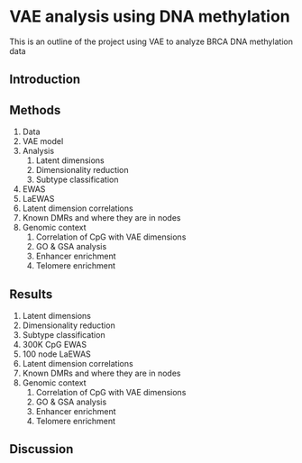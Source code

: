 # VAE analysis using DNA methylation
This is an outline of the project using VAE to analyze BRCA DNA methylation data

## Introduction

## Methods
1. Data
1. VAE model
1. Analysis
    1. Latent dimensions
    1. Dimensionality reduction
    1. Subtype classification
1. EWAS
1. LaEWAS
1. Latent dimension correlations
1. Known DMRs and where they are in nodes
1. Genomic context
    1. Correlation of CpG with VAE dimensions
    1. GO & GSA analysis
    1. Enhancer enrichment
    1. Telomere enrichment

## Results

1. Latent dimensions
1. Dimensionality reduction
1. Subtype classification
1. 300K CpG EWAS
1. 100 node LaEWAS
1. Latent dimension correlations
1. Known DMRs and where they are in nodes
1. Genomic context
    1. Correlation of CpG with VAE dimensions
    1. GO & GSA analysis
    1. Enhancer enrichment
    1. Telomere enrichment

## Discussion
